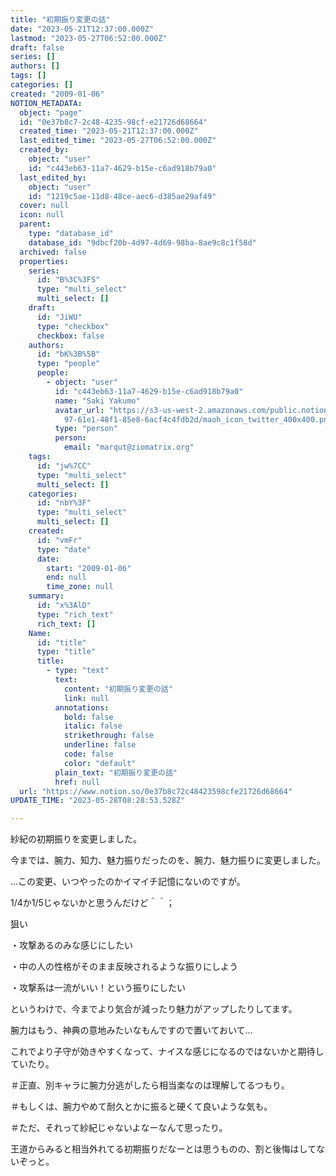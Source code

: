 ```yaml
---
title: "初期振り変更の話"
date: "2023-05-21T12:37:00.000Z"
lastmod: "2023-05-27T06:52:00.000Z"
draft: false
series: []
authors: []
tags: []
categories: []
created: "2009-01-06"
NOTION_METADATA:
  object: "page"
  id: "0e37b8c7-2c48-4235-98cf-e21726d68664"
  created_time: "2023-05-21T12:37:00.000Z"
  last_edited_time: "2023-05-27T06:52:00.000Z"
  created_by:
    object: "user"
    id: "c443eb63-11a7-4629-b15e-c6ad918b79a0"
  last_edited_by:
    object: "user"
    id: "1219c5ae-11d8-48ce-aec6-d385ae29af49"
  cover: null
  icon: null
  parent:
    type: "database_id"
    database_id: "9dbcf20b-4d97-4d69-98ba-8ae9c8c1f58d"
  archived: false
  properties:
    series:
      id: "B%3C%3FS"
      type: "multi_select"
      multi_select: []
    draft:
      id: "JiWU"
      type: "checkbox"
      checkbox: false
    authors:
      id: "bK%3B%5B"
      type: "people"
      people:
        - object: "user"
          id: "c443eb63-11a7-4629-b15e-c6ad918b79a0"
          name: "Saki Yakumo"
          avatar_url: "https://s3-us-west-2.amazonaws.com/public.notion-static.com/3ad1c4\
            97-61e1-48f1-85e8-6acf4c4fdb2d/maoh_icon_twitter_400x400.png"
          type: "person"
          person:
            email: "marqut@ziomatrix.org"
    tags:
      id: "jw%7CC"
      type: "multi_select"
      multi_select: []
    categories:
      id: "nbY%3F"
      type: "multi_select"
      multi_select: []
    created:
      id: "vmFr"
      type: "date"
      date:
        start: "2009-01-06"
        end: null
        time_zone: null
    summary:
      id: "x%3AlD"
      type: "rich_text"
      rich_text: []
    Name:
      id: "title"
      type: "title"
      title:
        - type: "text"
          text:
            content: "初期振り変更の話"
            link: null
          annotations:
            bold: false
            italic: false
            strikethrough: false
            underline: false
            code: false
            color: "default"
          plain_text: "初期振り変更の話"
          href: null
  url: "https://www.notion.so/0e37b8c72c48423598cfe21726d68664"
UPDATE_TIME: "2023-05-28T08:28:53.528Z"

---
```

<link rel="stylesheet" href="https://cdn.jsdelivr.net/npm/katex@0.16.2/dist/katex.min.css" integrity="sha384-bYdxxUwYipFNohQlHt0bjN/LCpueqWz13HufFEV1SUatKs1cm4L6fFgCi1jT643X" crossorigin="anonymous">


紗紀の初期振りを変更しました。


今までは、腕力、知力、魅力振りだったのを、腕力、魅力振りに変更しました。


…この変更、いつやったのかイマイチ記憶にないのですが。


1/4か1/5じゃないかと思うんだけど＾＾；


狙い


・攻撃あるのみな感じにしたい


・中の人の性格がそのまま反映されるような振りにしよう


・攻撃系は一流がいい！という振りにしたい


というわけで、今までより気合が減ったり魅力がアップしたりしてます。


腕力はもう、神典の意地みたいなもんですので置いておいて…


これでより子守が効きやすくなって、ナイスな感じになるのではないかと期待していたり。


＃正直、別キャラに腕力分逃がしたら相当楽なのは理解してるつもり。


＃もしくは、腕力やめて耐久とかに振ると硬くて良いような気も。


＃ただ、それって紗紀じゃないよなーなんて思ったり。


王道からみると相当外れてる初期振りだなーとは思うものの、割と後悔はしてないぞっと。

